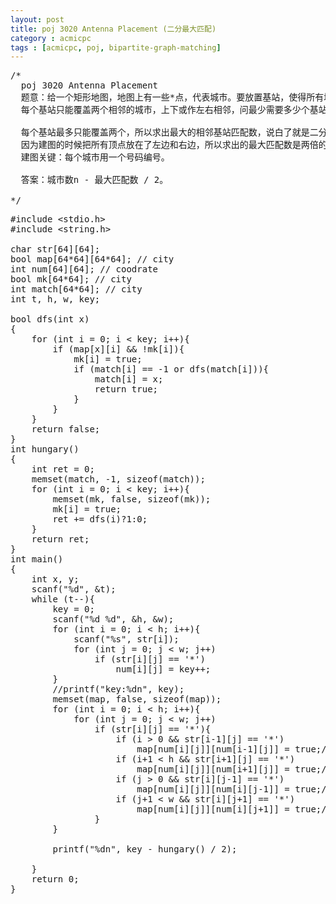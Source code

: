 ```yaml
---
layout: post
title: poj 3020 Antenna Placement (二分最大匹配)
category : acmicpc
tags : [acmicpc, poj, bipartite-graph-matching]
---
```


<pre>/*
  poj 3020 Antenna Placement
  题意：给一个矩形地图，地图上有一些*点，代表城市。要放置基站，使得所有城市被覆盖。
  每个基站只能覆盖两个相邻的城市，上下或作左右相邻，问最少需要多少个基站？

  每个基站最多只能覆盖两个，所以求出最大的相邻基站匹配数，说白了就是二分最大匹配。
  因为建图的时候把所有顶点放在了左边和右边，所以求出的最大匹配数是两倍的。
  建图关键：每个城市用一个号码编号。

  答案：城市数n - 最大匹配数 / 2。

*/</pre>
<!--more-->
<pre>#include &lt;stdio.h&gt;
#include &lt;string.h&gt;

char str[64][64];
bool map[64*64][64*64]; // city
int num[64][64]; // coodrate
bool mk[64*64]; // city
int match[64*64]; // city
int t, h, w, key;

bool dfs(int x)
{
    for (int i = 0; i &lt; key; i++){
        if (map[x][i] &amp;&amp; !mk[i]){
            mk[i] = true;
            if (match[i] == -1 or dfs(match[i])){
                match[i] = x;
                return true;
            }
        }
    }
    return false;
}
int hungary()
{
    int ret = 0;
    memset(match, -1, sizeof(match));
    for (int i = 0; i &lt; key; i++){
        memset(mk, false, sizeof(mk));
        mk[i] = true;
        ret += dfs(i)?1:0;
    }
    return ret;
}
int main()
{
    int x, y;
    scanf("%d", &amp;t);
    while (t--){
        key = 0;
        scanf("%d %d", &amp;h, &amp;w);
        for (int i = 0; i &lt; h; i++){
            scanf("%s", str[i]);
            for (int j = 0; j &lt; w; j++)
                if (str[i][j] == '*')
                    num[i][j] = key++;
        }
        //printf("key:%dn", key);
        memset(map, false, sizeof(map));
        for (int i = 0; i &lt; h; i++){
            for (int j = 0; j &lt; w; j++)
                if (str[i][j] == '*'){
                    if (i &gt; 0 &amp;&amp; str[i-1][j] == '*')
                        map[num[i][j]][num[i-1][j]] = true;//map[num[i-1][j]][num[i][j]] = true;
                    if (i+1 &lt; h &amp;&amp; str[i+1][j] == '*')
                        map[num[i][j]][num[i+1][j]] = true;//map[num[i+1][j]][num[i][j]] = true;
                    if (j &gt; 0 &amp;&amp; str[i][j-1] == '*')
                        map[num[i][j]][num[i][j-1]] = true;//map[num[i][j-1]][num[i][j]] = true;
                    if (j+1 &lt; w &amp;&amp; str[i][j+1] == '*')
                        map[num[i][j]][num[i][j+1]] = true;//map[num[i][j+1]][num[i][j]] = true;
                }
        }

        printf("%dn", key - hungary() / 2);

    }
    return 0;
}</pre>
